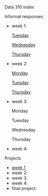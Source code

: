 
Data 310 index

Informal responses

- week 1: 
  
    [Tuesday](TuesdayWeek1.md)
  
    [Wednesday](WednesdayWeek1.md)
  
    [Thursday](https://gwen013.github.io/data310/writeup01.html)
  

- week 2:
  
    [Monday](MondayWeek2.md)
  
    [Tuesday](TusedayWeek2.md)
  
    [Thursday](ThursdayWeek2.md)
  

- week 3:
  
    Monday
  
    Tuesday
  
    Wednesday
  
    Thursday
  

- week 4:

Projects

- [week 1](Project1.md)
- week 2:
- week 3:
- week 4:
- final project:

